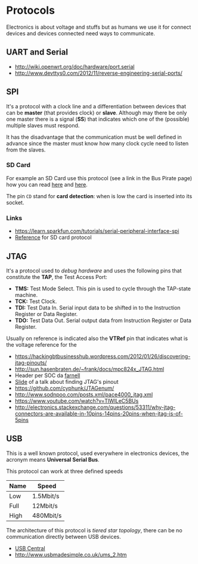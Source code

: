 # Protocols

Electronics is about voltage and stuffs but as humans we use it for
connect devices and devices connected need ways to communicate.

## UART and Serial

 - http://wiki.openwrt.org/doc/hardware/port.serial
 - http://www.devttys0.com/2012/11/reverse-engineering-serial-ports/

## SPI

It's a protocol with a clock line and a differentiation between devices that can be
**master** (that provides clock) or **slave**. Although may there be only one master
there is a signal (**SS**) that indicates which one of the (possible) multiple slaves
must respond.

It has the disadvantage that the communication must be well defined in advance since the
master must know how many clock cycle need to listen from the slaves.

### SD Card

For example an SD Card use this protocol (see a link in the Bus Pirate page) how you can
read [here](http://elm-chan.org/docs/mmc/mmc_e.html) and [here](http://www.dejazzer.com/ee379/lecture_notes/lec12_sd_card.pdf).

The pin ``CD`` stand for **card detection**: when is low the card is inserted into its socket.

### Links

 - https://learn.sparkfun.com/tutorials/serial-peripheral-interface-spi
 - [Reference](https://www.sdcard.org/downloads/pls/part1_410.pdf) for SD card protocol

## JTAG


It's a protocol used to _debug hardware_ and uses the following pins that constitute the **TAP**,
the Test Access Port:

 - **TMS:** Test Mode Select. This pin is used to cycle through the TAP-state machine.
 - **TCK:** Test Clock.
 - **TDI:** Test Data In. Serial input data to be shifted in to the Instruction Register or Data Register.
 - **TDO:** Test Data Out.  Serial output data from Instruction Register or Data Register.

Usually on reference is indicated also the **VTRef** pin that indicates what is the voltage reference
for the 

 - https://hackingbtbusinesshub.wordpress.com/2012/01/26/discovering-jtag-pinouts/
 - http://sun.hasenbraten.de/~frank/docs/mpc824x_JTAG.html
 - Header per SOC da [farnell](http://uk.farnell.com/fci/20021121-00010c4lf/connector-header-smt-r-a-1-27mm/dp/1865279?ost=609-3695-1-ND)
 - [Slide](http://elinux.org/images/d/d6/Jtag.pdf) of a talk about finding JTAG's pinout
 - https://github.com/cyphunk/JTAGenum/
 - http://www.sodnpoo.com/posts.xml/pace4000_jtag.xml
 - https://www.youtube.com/watch?v=TlWlLeC5BUs
 - http://electronics.stackexchange.com/questions/53311/why-jtag-connectors-are-available-in-10pins-14pins-20pins-when-jtag-is-of-5pins

## USB

This is a well known protocol, used everywhere in electronics devices, the acronym means **Universal Serial Bus**.

This protocol can work at three defined speeds

|Name | Speed |
|-----|-----------|
|Low  | 1.5Mbit/s |
|Full | 12Mbit/s  |
|High | 480Mbit/s |

The architecture of this protocol is *tiered star topology*, there can be no communication directly between USB devices.

 - [USB Central](http://janaxelson.com/usb.htm)
 - http://www.usbmadesimple.co.uk/ums_2.htm
